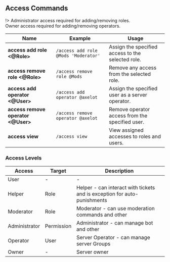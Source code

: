 







## Access Commands

!> <span class="admin">Administrator</span> access required for adding/removing roles.   
<span class="owner">Owner</span> access required for adding/removing operators.

Name                             | Example                             | Usage
-------------------------------- | ----------------------------------- | --------------------------
**access add role <@Role> <Access level>** | `/access add role @Mods 'Moderator'` | Assign the specified access to the selected role.
**access remove role <@Role>**   | `/access remove role @Mods`         | Remove any access from the selected role.
**access add operator <@User>**  | `/access add operator @axelot`      | Assign the specified user as a server operator.
**access remove operator <@User>** | `/access remove operator @axelot` | Remove operator access from the specified user.
**access view**                  | `/access view`                      | View assigned accesses to roles and users.

### Access Levels

Access                                   | Target     | Description
---------------------------------------- | ---------- | -------------
User                                     | -          | -
<span class="helper">Helper</span>       | Role       | Helper - can interact with tickets and is exception for auto-punishments
<span class="mod">Moderator</span>       | Role       | Moderator - can use moderation commands and other
<span class="admin">Administrator</span> | Permission | Administrator - can manage bot and other
<span class="op">Operator</span>         | User       | Server Operator - can manage server Groups
<span class="owner">Owner</span>         | -          | Server owner